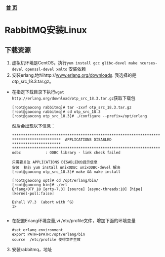 ###  [首 页](https://github.com/Letitmiss/JMS/blob/master/README.md)
# RabbitMQ安装Linux

## 下载资源

1. 虚拟机环境是CentOS，执行`yum install gcc glibc-devel make ncurses-devel openssl-devel xmlto` 安装依赖
2. 安装erlang,地址http://www.erlang.org/downloads. 我选择的是otp_src_18.3.tar.gz。
* 在指定下载目录下执行`wget http://erlang.org/download/otp_src_18.3.tar.gz`获取下载包
  ```
  [root@gaocong rabbitmq]# tar -zxvf otp_src_18.3.tar.gz
  [root@gaocong rabbitmq]# cd otp_src_18.3
  [root@gaocong otp_src_18.3]# ./configure --prefix=/opt/erlang
  ````
  然后会出现以下信息：
  ````
  *********************************************************************
  **********************  APPLICATIONS DISABLED  **********************
  *********************************************************************
  odbc           : ODBC library - link check failed

  只需要关注 APPLICATIONS DISABLED的提示信息
  安装  执行 yum install unixODBC unixODBC-devel 解决
  [root@gaocong otp_src_18.3]# make && make install

  [root@gaocong opt]# cd /opt/erlang/bin/
  [root@gaocong bin]# ./erl
  Erlang/OTP 18 [erts-7.3] [source] [async-threads:10] [hipe] [kernel-poll:false]

  Eshell V7.3  (abort with ^G)
  1> 
 
* 在配置Erlang环境变量,vi /etc/profile文件，增加下面的环境变量
    ````
    #set erlang environment 
    export PATH=$PATH:/opt/erlang/bin
    source  /etc/profile 使得文件生效
    ````
3. 安装rabbitmq，地址 
   

  
   
